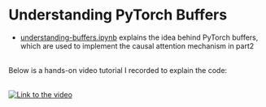 # Understanding PyTorch Buffers

- [understanding-buffers.ipynb](understanding-buffers.ipynb) explains the idea behind PyTorch buffers, which are used to implement the causal attention mechanism in part2


<br>
Below is a hands-on video tutorial I recorded to explain the code:

<br>
<br>

[![Link to the video](#)](#)

